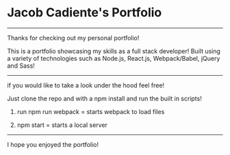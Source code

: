 # Jacob Cadiente's Portfolio

---

Thanks for checking out my personal portfolio!

This is a portfolio showcasing my skills as a full stack developer! Built using a variety of technologies such as Node.js, React.js, Webpack/Babel, jQuery and Sass!

---

if you would like to take a look under the hood feel free!

Just clone the repo and with a npm install and run the built in scripts!

1. run npm run webpack = starts webpack to load files

2. npm start = starts a local server

---

I hope you enjoyed the portfolio!